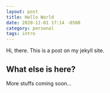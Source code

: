 ```yaml
---
layout: post
title: Hello World
date: 2020-11-01 17:14 -0500
category: personal
tags: intro
---
```

Hi, there. This is a post on my jekyll site.

## What else is here?

More stuffs coming soon...